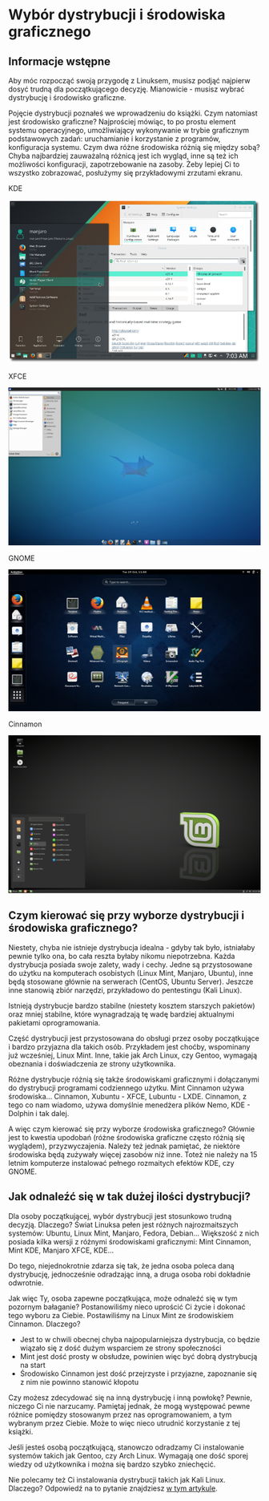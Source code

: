 # Wybór dystrybucji i środowiska graficznego

## Informacje wstępne

Aby móc rozpocząć swoją przygodę z Linuksem, musisz podjąć najpierw dosyć trudną dla początkującego decyzję. Mianowicie - musisz wybrać dystrybucję i środowisko graficzne.

Pojęcie dystrybucji poznałeś we wprowadzeniu do książki. Czym natomiast jest środowisko graficzne? Najprościej mówiąc, to po prostu element systemu operacyjnego, umożliwiający wykonywanie w trybie graficznym podstawowych zadań: uruchamianie i korzystanie z programów, konfiguracja systemu. Czym dwa różne środowiska różnią się między sobą? Chyba najbardziej zauważalną różnicą jest ich wygląd, inne są też ich możliwości konfiguracji, zapotrzebowanie na zasoby. Żeby lepiej Ci to wszystko zobrazować, posłużymy się przykładowymi zrzutami ekranu.

KDE

![KDE](../images/Pierwsze-kroki/kde.png)

XFCE

![XFCE](../images/Pierwsze-kroki/xfce.png)

GNOME

![GNOME](../images/Pierwsze-kroki/gnome.png)

Cinnamon

![Cinnamon](../images/Pierwsze-kroki/cinnamon.png)

## Czym kierować się przy wyborze dystrybucji i środowiska graficznego?

Niestety, chyba nie istnieje dystrybucja idealna - gdyby tak było, istniałaby pewnie tylko ona, bo cała reszta byłaby nikomu niepotrzebna. Każda dystrybucja posiada swoje zalety, wady i cechy. Jedne są przystosowane do użytku na komputerach osobistych (Linux Mint, Manjaro, Ubuntu), inne będą stosowane głównie na serwerach (CentOS, Ubuntu Server). Jeszcze inne stanowią zbiór narzędzi, przykładowo do pentestingu (Kali Linux).

Istnieją dystrybucje bardzo stabilne (niestety kosztem starszych pakietów) oraz mniej stabilne, które wynagradzają tę wadę bardziej aktualnymi pakietami oprogramowania.

Część dystrybucji jest przystosowana do obsługi przez osoby początkujące i bardzo przyjazna dla takich osób. Przykładem jest choćby, wspominany już wcześniej, Linux Mint. Inne, takie jak Arch Linux, czy Gentoo, wymagają obeznania i doświadczenia ze strony użytkownika.

Różne dystrybucje różnią się także środowiskami graficznymi i dołączanymi do dystrybucji programami codziennego użytku. Mint Cinnamon używa środowiska... Cinnamon, Xubuntu - XFCE, Lubuntu - LXDE. Cinnamon, z tego co nam wiadomo, używa domyślnie menedżera plików Nemo, KDE - Dolphin i tak dalej.

A więc czym kierować się przy wyborze środowiska graficznego? Głównie jest to kwestia upodobań (różne środowiska graficzne często różnią się wyglądem), przyzwyczajenia. Należy też jednak pamiętać, że niektóre środowiska będą zużywały więcej zasobów niż inne. Toteż nie należy na 15 letnim komputerze instalować pełnego rozmaitych efektów KDE, czy GNOME.

## Jak odnaleźć się w tak dużej ilości dystrybucji?

Dla osoby początkującej, wybór dystrybucji jest stosunkowo trudną decyzją. Dlaczego? Świat Linuksa pełen jest różnych najrozmaitszych systemów: Ubuntu, Linux Mint, Manjaro, Fedora, Debian... Większość z nich posiada kilka wersji z różnymi środowiskami graficznymi: Mint Cinnamon, Mint KDE, Manjaro XFCE, KDE...

Do tego, niejednokrotnie zdarza się tak, że jedna osoba poleca daną dystrybucję, jednocześnie odradzając inną, a druga osoba robi dokładnie odwrotnie.

Jak więc Ty, osoba zapewne początkująca, może odnaleźć się w tym pozornym bałaganie? Postanowiliśmy nieco uprościć Ci życie i dokonać tego wyboru za Ciebie. Postawiliśmy na Linux Mint ze środowiskiem Cinnamon. Dlaczego?

- Jest to w chwili obecnej chyba najpopularniejsza dystrybucja, co będzie wiązało się z dość dużym wsparciem ze strony społeczności
- Mint jest dość prosty w obsłudze, powinien więc być dobrą dystrybucją na start
- Środowisko Cinnamon jest dość przejrzyste i przyjazne, zapoznanie się z nim nie powinno stanowić kłopotu

Czy możesz zdecydować się na inną dystrybucję i inną powłokę? Pewnie, niczego Ci nie narzucamy. Pamiętaj jednak, że mogą występować pewne różnice pomiędzy stosowanym przez nas oprogramowaniem, a tym wybranym przez Ciebie. Może to więc nieco utrudnić korzystanie z tej książki.

Jeśli jesteś osobą początkującą, stanowczo odradzamy Ci instalowanie systemów takich jak Gentoo, czy Arch Linux. Wymagają one dość sporej wiedzy od użytkownika i można się bardzo szybko zniechęcić.

Nie polecamy też Ci instalowania dystrybucji takich jak Kali Linux. Dlaczego? Odpowiedź na to pytanie znajdziesz [w tym artykule](http://kot-zrodlowy.pl/linux/dajsiepoznac2017/2017/02/04/nie-chcesz-instalowac-kali.html).